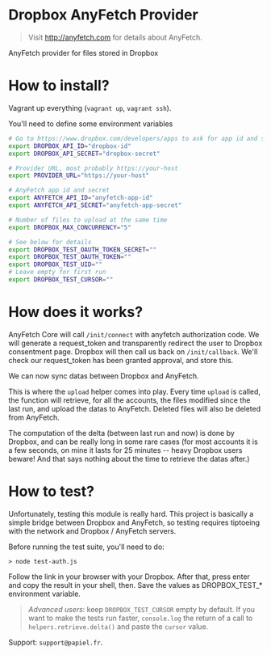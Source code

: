 # Dropbox AnyFetch Provider
> Visit http://anyfetch.com for details about AnyFetch.

AnyFetch provider for files stored in Dropbox

# How to install?
Vagrant up everything (`vagrant up`, `vagrant ssh`).

You'll need to define some environment variables

```bash
# Go to https://www.dropbox.com/developers/apps to ask for app id and secret
export DROPBOX_API_ID="dropbox-id"
export DROPBOX_API_SECRET="dropbox-secret"

# Provider URL, most probably https://your-host
export PROVIDER_URL="https://your-host"

# AnyFetch app id and secret
export ANYFETCH_API_ID="anyfetch-app-id"
export ANYFETCH_API_SECRET="anyfetch-app-secret"

# Number of files to upload at the same time
export DROPBOX_MAX_CONCURRENCY="5"

# See below for details
export DROPBOX_TEST_OAUTH_TOKEN_SECRET=""
export DROPBOX_TEST_OAUTH_TOKEN=""
export DROPBOX_TEST_UID=""
# Leave empty for first run
export DROPBOX_TEST_CURSOR=""
```

# How does it works?
AnyFetch Core will call `/init/connect` with anyfetch authorization code. We will generate a request_token and transparently redirect the user to Dropbox consentment page.
Dropbox will then call us back on `/init/callback`. We'll check our request_token has been granted approval, and store this.

We can now sync datas between Dropbox and AnyFetch.

This is where the `upload` helper comes into play.
Every time `upload` is called, the function will retrieve, for all the accounts, the files modified since the last run, and upload the datas to AnyFetch.
Deleted files will also be deleted from AnyFetch.

The computation of the delta (between last run and now) is done by Dropbox, and can be really long in some rare cases (for most accounts it is a few seconds, on mine it lasts for 25 minutes -- heavy Dropbox users beware! And that says nothing about the time to retrieve the datas after.)

# How to test?
Unfortunately, testing this module is really hard.
This project is basically a simple bridge between Dropbox and AnyFetch, so testing requires tiptoeing with the network and Dropbox / AnyFetch servers.

Before running the test suite, you'll need to do:

```
> node test-auth.js
```

Follow the link in your browser with your Dropbox.
After that, press enter and copy the result in your shell, then. Save the values as DROPBOX_TEST_* environment variable.

> *Advanced users*: keep `DROPBOX_TEST_CURSOR` empty by default. If you want to make the tests run faster, `console.log` the return of a call to `helpers.retrieve.delta()` and paste the `cursor` value.

Support: `support@papiel.fr`.
